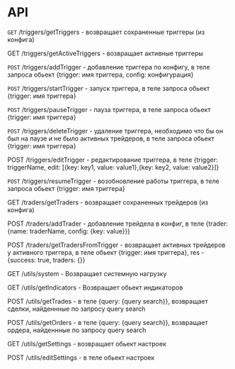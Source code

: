 # API

`GET` /triggers/getTriggers - возвращает сохраненные триггеры (из конфига)

GET /triggers/getActiveTriggers - возвращает активные триггеры

`POST` /triggers/addTrigger - добавление триггера по конфигу, в теле запроса обьект {trigger: имя триггера, config: конфигурация}

`POST` /triggers/startTrigger - запуск триггера, в теле запроса обьект {trigger: имя триггера}

`POST` /triggers/pauseTrigger - пауза триггера, в теле запроса обьект {trigger: имя триггера}

`POST` /triggers/deleteTrigger - удаление триггера, необходимо что бы он был на паузе и не было активных трейдеров,  в теле запроса обьект {trigger: имя триггера}

POST /triggers/editTrigger - редактирование триггера, в теле {trigger: triggerName, edit: \[{key: key1, value: value1},{key: key2, value: value2}]}

`POST` /triggers/resumeTrigger - возобновление работы триггера, в теле запроса обьект {trigger: имя триггера}

GET /traders/getTraders - возвращает сохраненных трейдеров (из конфига)

POST /traders/addTrader - добавление трейдела в конфиг, в теле {trader: {name: traderName, config: {key: value\}}}

POST /traders/getTradersFromTrigger - возвращает активных трейдеров у активного триггера, в теле обьект {trigger: имя триггера}, res - {success: true, traders: {\}}

GET /utils/system - Возвращает системную нагрузку

GET /utils/getIndicators - Возвращает обьект индикаторов

POST /utils/getTrades - в теле {query: {query search\}}, возвращает сделки, найденнные по запросу query search

POST /utils/getOrders - в теле {query: {query search\}}, возвращает ордера, найденнные по запросу query search

GET /utils/getSettings - возвращает обьект настроек

POST /utils/editSettings - в теле обьект настроек
